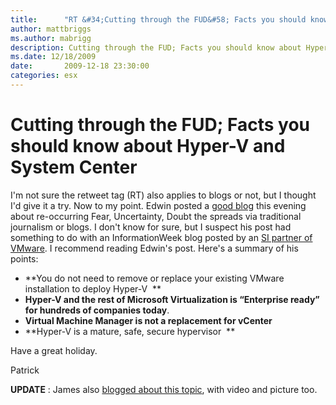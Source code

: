 ```yaml
---
title:      "RT &#34;Cutting through the FUD&#58; Facts you should know about Hyper-V and System Center&#34;"
author: mattbriggs
ms.author: mabrigg
description: Cutting through the FUD; Facts you should know about Hyper-V and System Center
ms.date: 12/18/2009
date:       2009-12-18 23:30:00
categories: esx
---
```

# Cutting through the FUD; Facts you should know about Hyper-V and System Center

I'm not sure the retweet tag (RT) also applies to blogs or not, but I thought I'd give it a try. Now to my point. Edwin posted a [good blog](https://blogs.technet.com/virtplanet/archive/2009/12/19/cutting-through-the-fud-facts-you-should-know-about-hyper-v-and-system-center.aspx "Edwin's blog") this evening about re-occurring Fear, Uncertainty, Doubt the spreads via traditional journalism or blogs. I don't know for sure, but I suspect his post had something to do with an InformationWeek blog posted by an [SI partner of VMware](http://www.artemistechnology.com/partner.aspx?id=57 "Artemis website"). I recommend reading Edwin's post. Here's a summary of his points: 

  * **You do not need to remove or replace your existing VMware installation to deploy Hyper-V  **
  * **Hyper-V and the rest of Microsoft Virtualization is “Enterprise ready” for hundreds of companies today**.
  * **Virtual Machine Manager is not a replacement for vCenter**  
  * **Hyper-V is a mature, safe, secure hypervisor  **

Have a great holiday. 

Patrick 

 **UPDATE** : James also [blogged about this topic](https://blogs.technet.com/jamesone/archive/2009/12/21/drilling-into-reasons-for-not-switching-to-hyper-v.aspx "James O'Neill's blog"), with video and picture too.
